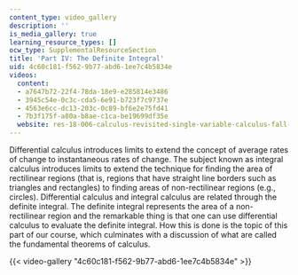```yaml
---
content_type: video_gallery
description: ''
is_media_gallery: true
learning_resource_types: []
ocw_type: SupplementalResourceSection
title: 'Part IV: The Definite Integral'
uid: 4c60c181-f562-9b77-abd6-1ee7c4b5834e
videos:
  content:
  - a7647b72-22f4-78da-18e9-e285814e3486
  - 3945c54e-0c3c-cda5-6e91-b723f7c9737e
  - 4563e6cc-dc13-203c-0c89-bf6e2e75fd41
  - 7b3f175f-a80a-b8ae-c1ca-be19699df35e
  website: res-18-006-calculus-revisited-single-variable-calculus-fall-2010
---
```


Differential calculus introduces limits to extend the concept of average rates of change to instantaneous rates of change. The subject known as integral calculus introduces limits to extend the technique for finding the area of rectilinear regions (that is, regions that have straight line borders such as triangles and rectangles) to finding areas of non-rectilinear regions (e.g., circles). Differential calculus and integral calculus are related through the definite integral. The definite integral represents the area of a non-rectilinear region and the remarkable thing is that one can use differential calculus to evaluate the definite integral. How this is done is the topic of this part of our course, which culminates with a discussion of what are called the fundamental theorems of calculus.

{{< video-gallery "4c60c181-f562-9b77-abd6-1ee7c4b5834e" >}}

